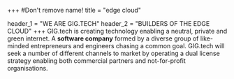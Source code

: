+++
#Don't remove name!
title = "edge cloud"

header_1 = "WE ARE GIG.TECH"
header_2 = "BUILDERS OF THE EDGE CLOUD"
+++
GIG.tech is creating technology enabling a neutral, private and green internet. A **software company** formed by a diverse group of like-minded entrepreneurs and engineers chasing a common goal.  GIG.tech will seek a number of different channels to market by operating a dual license strategy enabling both commercial partners and not-for-profit organisations.
